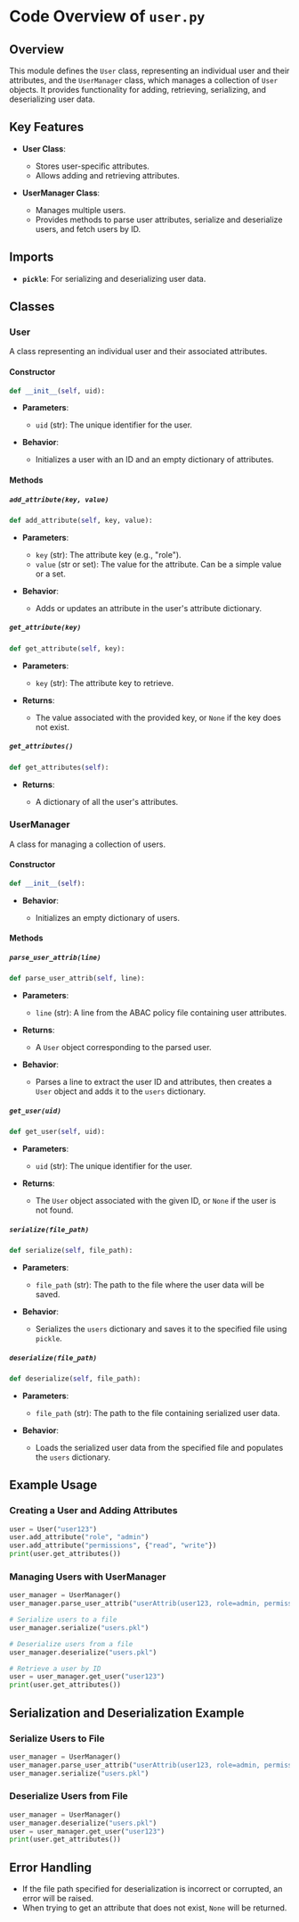 # Code Overview of `user.py`

## **Overview**

This module defines the `User` class, representing an individual user and their attributes, and the `UserManager` class, which manages a collection of `User` objects. It provides functionality for adding, retrieving, serializing, and deserializing user data.

## Key Features

* **User Class**:

  * Stores user-specific attributes.
  * Allows adding and retrieving attributes.
* **UserManager Class**:

  * Manages multiple users.
  * Provides methods to parse user attributes, serialize and deserialize users, and fetch users by ID.

## Imports

* **`pickle`**: For serializing and deserializing user data.

## Classes

### **User**

A class representing an individual user and their associated attributes.

#### **Constructor**

```python
def __init__(self, uid):
```

* **Parameters**:

  * `uid` (str): The unique identifier for the user.
* **Behavior**:

  * Initializes a user with an ID and an empty dictionary of attributes.

#### **Methods**

##### `add_attribute(key, value)`

```python
def add_attribute(self, key, value):
```

* **Parameters**:

  * `key` (str): The attribute key (e.g., "role").
  * `value` (str or set): The value for the attribute. Can be a simple value or a set.
* **Behavior**:

  * Adds or updates an attribute in the user's attribute dictionary.

##### `get_attribute(key)`

```python
def get_attribute(self, key):
```

* **Parameters**:

  * `key` (str): The attribute key to retrieve.
* **Returns**:

  * The value associated with the provided key, or `None` if the key does not exist.

##### `get_attributes()`

```python
def get_attributes(self):
```

* **Returns**:

  * A dictionary of all the user's attributes.

### **UserManager**

A class for managing a collection of users.

#### **Constructor**

```python
def __init__(self):
```

* **Behavior**:

  * Initializes an empty dictionary of users.

#### **Methods**

##### `parse_user_attrib(line)`

```python
def parse_user_attrib(self, line):
```

* **Parameters**:

  * `line` (str): A line from the ABAC policy file containing user attributes.
* **Returns**:

  * A `User` object corresponding to the parsed user.
* **Behavior**:

  * Parses a line to extract the user ID and attributes, then creates a `User` object and adds it to the `users` dictionary.

##### `get_user(uid)`

```python
def get_user(self, uid):
```

* **Parameters**:

  * `uid` (str): The unique identifier for the user.
* **Returns**:

  * The `User` object associated with the given ID, or `None` if the user is not found.

##### `serialize(file_path)`

```python
def serialize(self, file_path):
```

* **Parameters**:

  * `file_path` (str): The path to the file where the user data will be saved.
* **Behavior**:

  * Serializes the `users` dictionary and saves it to the specified file using `pickle`.

##### `deserialize(file_path)`

```python
def deserialize(self, file_path):
```

* **Parameters**:

  * `file_path` (str): The path to the file containing serialized user data.
* **Behavior**:

  * Loads the serialized user data from the specified file and populates the `users` dictionary.

## Example Usage

### Creating a User and Adding Attributes

```python
user = User("user123")
user.add_attribute("role", "admin")
user.add_attribute("permissions", {"read", "write"})
print(user.get_attributes())
```

### Managing Users with UserManager

```python
user_manager = UserManager()
user_manager.parse_user_attrib("userAttrib(user123, role=admin, permissions={read, write})")

# Serialize users to a file
user_manager.serialize("users.pkl")

# Deserialize users from a file
user_manager.deserialize("users.pkl")

# Retrieve a user by ID
user = user_manager.get_user("user123")
print(user.get_attributes())
```

## **Serialization and Deserialization Example**

### **Serialize Users to File**

```python
user_manager = UserManager()
user_manager.parse_user_attrib("userAttrib(user123, role=admin, permissions={read, write})")
user_manager.serialize("users.pkl")
```

### **Deserialize Users from File**

```python
user_manager = UserManager()
user_manager.deserialize("users.pkl")
user = user_manager.get_user("user123")
print(user.get_attributes())
```

## **Error Handling**

* If the file path specified for deserialization is incorrect or corrupted, an error will be raised.
* When trying to get an attribute that does not exist, `None` will be returned.
